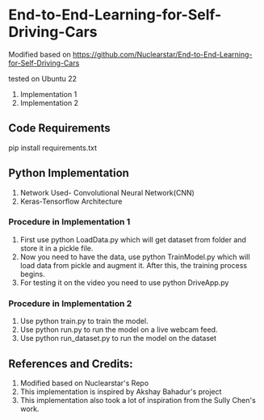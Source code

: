 # End-to-End-Learning-for-Self-Driving-Cars

Modified based on https://github.com/Nuclearstar/End-to-End-Learning-for-Self-Driving-Cars

tested on Ubuntu 22

1. Implementation 1
2. Implementation 2

## Code Requirements
pip install requirements.txt


## Python Implementation
1. Network Used- Convolutional Neural Network(CNN)
2. Keras-Tensorflow Architecture

### Procedure in Implementation 1
1. First use python LoadData.py which will get dataset from folder and store it in a pickle file.
2. Now you need to have the data, use python TrainModel.py which will load data from pickle and augment it. After this, the training process begins.
3. For testing it on the video you need to use python DriveApp.py

### Procedure in Implementation 2
1. Use python train.py to train the model.
2. Use python run.py to run the model on a live webcam feed.
3. Use python run_dataset.py to run the model on the dataset

## References and Credits:
1. Modified based on Nuclearstar's Repo
2. This implementation is inspired by Akshay Bahadur's project
3. This implementation also took a lot of inspiration from the Sully Chen's work.
